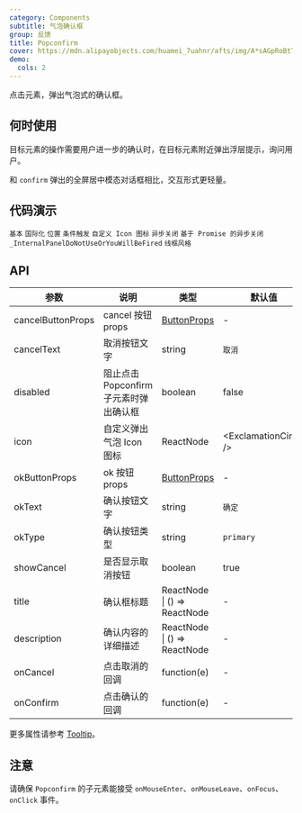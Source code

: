 ```yaml
---
category: Components
subtitle: 气泡确认框
group: 反馈
title: Popconfirm
cover: https://mdn.alipayobjects.com/huamei_7uahnr/afts/img/A*sAGpRoBtTXcAAAAAAAAAAAAADrJ8AQ/original
demo:
  cols: 2
---
```


点击元素，弹出气泡式的确认框。

## 何时使用

目标元素的操作需要用户进一步的确认时，在目标元素附近弹出浮层提示，询问用户。

和 `confirm` 弹出的全屏居中模态对话框相比，交互形式更轻量。

## 代码演示

<!-- prettier-ignore -->
<code src="./demo/basic.tsx">基本</code>
<code src="./demo/locale.tsx">国际化</code>
<code src="./demo/placement.tsx">位置</code>
<code src="./demo/dynamic-trigger.tsx">条件触发</code>
<code src="./demo/icon.tsx">自定义 Icon 图标</code>
<code src="./demo/async.tsx">异步关闭</code>
<code src="./demo/promise.tsx">基于 Promise 的异步关闭</code>
<code src="./demo/render-panel.tsx" debug>_InternalPanelDoNotUseOrYouWillBeFired</code>
<code src="./demo/wireframe.tsx" debug>线框风格</code>

## API

| 参数 | 说明 | 类型 | 默认值 | 版本 |
| --- | --- | --- | --- | --- |
| cancelButtonProps | cancel 按钮 props | [ButtonProps](/components/button-cn#api) | - |  |
| cancelText | 取消按钮文字 | string | `取消` |  |
| disabled | 阻止点击 Popconfirm 子元素时弹出确认框 | boolean | false |  |
| icon | 自定义弹出气泡 Icon 图标 | ReactNode | &lt;ExclamationCircle /> |  |
| okButtonProps | ok 按钮 props | [ButtonProps](/components/button-cn#api) | - |  |
| okText | 确认按钮文字 | string | `确定` |  |
| okType | 确认按钮类型 | string | `primary` |  |
| showCancel | 是否显示取消按钮 | boolean | true | 4.18.0 |
| title | 确认框标题 | ReactNode \| () => ReactNode | - |  |
| description | 确认内容的详细描述 | ReactNode \| () => ReactNode | - | 5.1.0 |
| onCancel | 点击取消的回调 | function(e) | - |  |
| onConfirm | 点击确认的回调 | function(e) | - |  |

更多属性请参考 [Tooltip](/components/tooltip-cn/#api)。

## 注意

请确保 `Popconfirm` 的子元素能接受 `onMouseEnter`、`onMouseLeave`、`onFocus`、`onClick` 事件。
